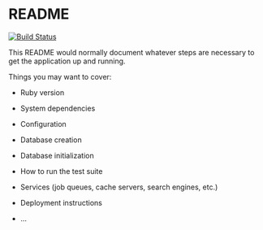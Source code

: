 # README
[![Build Status](https://travis-ci.org/netguru-code-college/todo_list.svg?branch=master)](https://travis-ci.org/netguru-code-college/todo_list)

This README would normally document whatever steps are necessary to get the
application up and running.

Things you may want to cover:

* Ruby version

* System dependencies

* Configuration

* Database creation

* Database initialization

* How to run the test suite

* Services (job queues, cache servers, search engines, etc.)

* Deployment instructions

* ...
